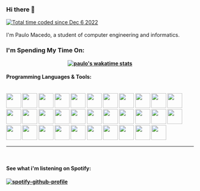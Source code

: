 ### Hi there 👋
<a href="https://wakatime.com/@73f6e716-fa7d-428a-8710-3a49a7406e9e"><img src="https://wakatime.com/badge/user/73f6e716-fa7d-428a-8710-3a49a7406e9e.svg" alt="Total time coded since Dec 6 2022" /></a> <br/>
<br/>
I'm Paulo Macedo, a student of computer engineering and informatics.  
<b r/>

<div align="center">
<h3 align="left">I'm Spending My Time On:</h3>

[![paulo's wakatime stats](https://github-readme-stats.vercel.app/api/wakatime?username=PauloMacedo&langs_count=6)](https://wakatime.com/@PauloMacedo)
</div>

  <h4> Programming Languages & Tools: </h4>
<div style="" ><br>
  <img height="40em" width="40em" src="https://cdn.jsdelivr.net/gh/devicons/devicon/icons/go/go-original-wordmark.svg" />
  <img height="40em" width="40em" src="https://cdn.jsdelivr.net/gh/devicons/devicon/icons/c/c-original.svg" />
  <img height="40em" width="40em" src="https://cdn.jsdelivr.net/gh/devicons/devicon/icons/cplusplus/cplusplus-original.svg" />
  <img height="40em" width="40em" src="https://cdn.jsdelivr.net/gh/devicons/devicon/icons/csharp/csharp-original.svg" />
  <img height="40em" width="40em" src="https://cdn.jsdelivr.net/gh/devicons/devicon/icons/java/java-original.svg" />
  <img height="40em" width="40em" src="https://cdn.jsdelivr.net/gh/devicons/devicon/icons/javascript/javascript-original.svg" />
  <img height="40em" width="40em" src="https://cdn.jsdelivr.net/gh/devicons/devicon/icons/python/python-original.svg" />
  <img height="40em" width="40em" src="https://cdn.jsdelivr.net/gh/devicons/devicon@latest/icons/pytorch/pytorch-original.svg" />     
  <img height="40em" width="40em" src="https://cdn.jsdelivr.net/gh/devicons/devicon/icons/docker/docker-original-wordmark.svg" />
  <img height="40em" width="40em" src="https://cdn.jsdelivr.net/gh/devicons/devicon@latest/icons/terraform/terraform-original-wordmark.svg" /> 
  <img height="40em" width="40em" src="https://cdn.jsdelivr.net/gh/devicons/devicon@latest/icons/kubernetes/kubernetes-original.svg" />    
  <img height="40em" width="40em" src="https://cdn.jsdelivr.net/gh/devicons/devicon/icons/nginx/nginx-original.svg" />
  <img height="40em" width="40em" src="https://cdn.jsdelivr.net/gh/devicons/devicon@latest/icons/opentelemetry/opentelemetry-original-wordmark.svg" />
  <img height="40em" width="40em" src="https://cdn.jsdelivr.net/gh/devicons/devicon@latest/icons/prometheus/prometheus-original.svg" />
  <img height="40em" width="40em" src="https://cdn.jsdelivr.net/gh/devicons/devicon@latest/icons/grafana/grafana-original-wordmark.svg" />
  <img height="40em" width="40em" src="https://cdn.jsdelivr.net/gh/devicons/devicon@latest/icons/jaegertracing/jaegertracing-original.svg" />        
  <img height="40em" width="40em" src="https://cdn.jsdelivr.net/gh/devicons/devicon/icons/bash/bash-original.svg" />
  <img height="40em" width="40em" src="https://cdn.jsdelivr.net/gh/devicons/devicon/icons/git/git-original.svg" />
  <img height="40em" width="40em" src="https://cdn.jsdelivr.net/gh/devicons/devicon/icons/html5/html5-original.svg" />
  <img height="40em" width="40em" src="https://cdn.jsdelivr.net/gh/devicons/devicon/icons/css3/css3-original.svg" />  
  <img height="40em" width="40em" src="https://cdn.jsdelivr.net/gh/devicons/devicon@latest/icons/fastapi/fastapi-original.svg" />       
  <img height="40em" width="40em" src="https://cdn.jsdelivr.net/gh/devicons/devicon@latest/icons/django/django-plain.svg" />   
  <img height="40em" width="40em" src="https://cdn.jsdelivr.net/gh/devicons/devicon@latest/icons/blazor/blazor-original.svg" /> 
  <img height="40em" width="40em" src="https://cdn.jsdelivr.net/gh/devicons/devicon@latest/icons/react/react-original-wordmark.svg" /> 
  <img height="40em" width="40em" src="https://cdn.jsdelivr.net/gh/devicons/devicon@latest/icons/nextjs/nextjs-original.svg" />        
  <img height="40em" width="40em" src="https://cdn.jsdelivr.net/gh/devicons/devicon@latest/icons/postgresql/postgresql-original.svg" /> 
  <img height="40em" width="40em" src="https://cdn.jsdelivr.net/gh/devicons/devicon@latest/icons/influxdb/influxdb-original.svg" />              
  <img height="40em" width="40em" src="https://cdn.jsdelivr.net/gh/devicons/devicon/icons/sqlite/sqlite-original.svg" />
  <img height="40em" width="40em" src="https://cdn.jsdelivr.net/gh/devicons/devicon@latest/icons/amazonwebservices/amazonwebservices-original-wordmark.svg" />       
  <img height="40em" width="40em" src="https://cdn.jsdelivr.net/gh/devicons/devicon/icons/matlab/matlab-original.svg" />
  <img height="40em" width="40em" src="https://cdn.jsdelivr.net/gh/devicons/devicon/icons/linux/linux-original.svg" />
  <img height="40em" width="40em" src="https://cdn.jsdelivr.net/gh/devicons/devicon@latest/icons/neovim/neovim-original.svg" />
          
</div>
  
 ---
 
<br />
  
<h4> See what i'm listening on Spotify: </h4>
  
  [![spotify-github-profile](https://spotify-github-profile.vercel.app/api/view?uid=paulomacsrm13&cover_image=true&theme=novatorem&bar_color=4fb14e&bar_color_cover=false)](https://spotify-github-profile.vercel.app/api/view?uid=paulomacsrm13&redirect=true)
  
